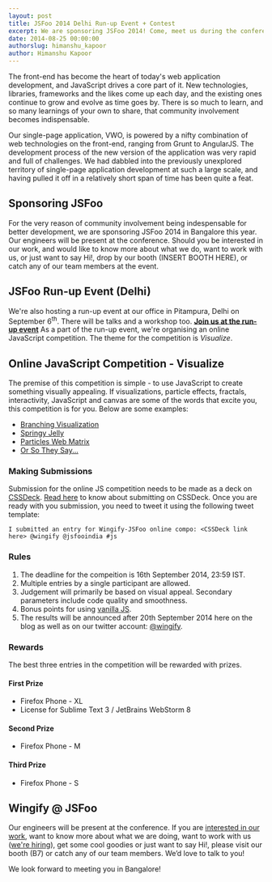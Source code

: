 ```yaml
---
layout: post
title: JSFoo 2014 Delhi Run-up Event + Contest
excerpt: We are sponsoring JSFoo 2014! Come, meet us during the conference in Bangalore.
date: 2014-08-25 00:00:00
authorslug: himanshu_kapoor
author: Himanshu Kapoor
---
```


The front-end has become the heart of today's web application development, and JavaScript drives a core part of it. New technologies, libraries, frameworks and the likes come up each day, and the existing ones continue to grow and evolve as time goes by. There is so much to learn, and so many learnings of your own to share, that community involvement becomes indispensable.

Our single-page application, VWO, is powered by a nifty combination of web technologies on the front-end, ranging from Grunt to AngularJS. The development process of the new version of the application was very rapid and full of challenges. We had dabbled into the previously unexplored territory of single-page application development at such a large scale, and having pulled it off in a relatively short span of time has been quite a feat.

## Sponsoring JSFoo

For the very reason of community involvement being indespensable for better development, we are sponsoring JSFoo 2014 in Bangalore this year. Our engineers will be present at the conference. Should you be interested in our work, and would like to know more about what we do, want to work with us, or just want to say Hi!, drop by our booth (INSERT BOOTH HERE), or catch any of our team members at the event.

## JSFoo Run-up Event (Delhi)

We're also hosting a run-up event at our office in Pitampura, Delhi on September 6<sup>th</sup>. There will be talks and a workshop too. 
**[Join us at the run-up event](https://jsfoo.in/2014/runup-delhi)**
As a part of the run-up event, we're organising an online JavaScript competition. The theme for the competition is *Visualize*.

## Online JavaScript Competition - Visualize

The premise of this competition is simple - to use JavaScript to create something visually appealing. If visualizations, particle effects, fractals, interactivity, JavaScript and canvas are some of the words that excite you, this competition is for you. Below are some examples:

* [Branching Visualization](http://mrdoob.com/lab/javascript/effects/branching/01/)
* [Springy Jelly](https://codepen.io/chinchang/pen/neKJD)
* [Particles Web Matrix](http://cssdeck.com/labs/html5-canvas-particles-web-matrix)
* [Or So They Say...](http://xplsv.com/prods/demos/xplsv_orsotheysay/)

### Making Submissions

Submission for the online JS competition needs to be made as a deck on [CSSDeck](http://cssdeck.com/). [Read here](http://cssdeck.com/post/67/guest-creations) to know about submitting on CSSDeck.
Once you are ready with you submission, you need to tweet it using the following tweet template:

```
I submitted an entry for Wingify-JSFoo online compo: <CSSDeck link here> @wingify @jsfooindia #js
```

### Rules

1. The deadline for the compeition is 16th September 2014, 23:59 IST.
2. Multiple entries by a single participant are allowed.
3. Judgement will primarily be based on visual appeal. Secondary parameters include code quality and smoothness.
4. Bonus points for using [vanilla JS](http://vanilla-js.com/).
5. The results will be announced after 20th September 2014 here on the blog as well as on our twitter account: [@wingify](https://twitter.com/wingify).

### Rewards

The best three entries in the competition will be rewarded with prizes.

#### First Prize

* Firefox Phone - XL
* License for Sublime Text 3 / JetBrains WebStorm 8

#### Second Prize

* Firefox Phone - M

#### Third Prize

* Firefox Phone - S

## Wingify @ JSFoo

Our engineers will be present at the conference. If you are [interested in our work](http://github.com/wingify), want to know more about what we are doing, want to work with us ([we're hiring](http://wingify.com/careers)), get some cool goodies or just want to say Hi!, please visit our booth (B7) or catch any of our team members. We’d love to talk to you!

We look forward to meeting you in Bangalore!
